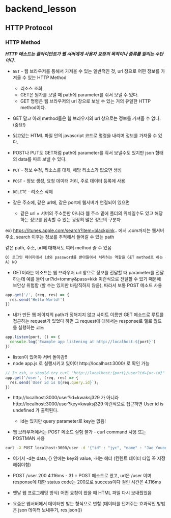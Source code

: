 # backend_lesson

## HTTP Protocol

### HTTP Method

***HTTP 메소드는 클라이언트가 웹 서버에게 사용자 요청의 목적이나 종류를 알리는 수단이다.***  

* `GET` - 웹 브라우저를 통해서 가져올 수 있는 일반적인 것, url 창으로 어떤 정보를 가져올 수 있는 HTTP Method
    * 리소스 조회
    * GET은 뭔가를 보낼 때 path에 parameter를 줘서 보낼 수 있다.
    * GET 명령은 웹 브라우저의 url 창으로 보낼 수 있는 거의 유일한 HTTP method이다.

* GET 말고 아래 method들은 웹 브라우저의 url 창으로는 정보를 가져올 수 없다. (중요!)
* 읽고있는 HTML 파일 안의 javascript 코드로 명령을 내리며 정보를 가져올 수 있다.
* POST나 PUT도 GET처럼 path에 parameter를 줘서 보낼수도 있지만 json 형태의 data를 따로 보낼 수 있다.

* `PUT` - 정보 수정, 리소스를 대체, 해당 리소스가 없으면 생성
* `POST` - 정보 생성, 요청 데이터 처리, 주로 데이터 등록에 사용
* `DELETE` - 리소스 삭제

* 같은 주소에, 같은 url에, 같은 port에 웹서버가 연결되어 있으면  
    * 같은 url = 서버의 주소뿐만 아니라 웹 주소 밑에 폴더의 위치일수도 있고 해당하는 정보를 접속할 수 있는 굉장히 많은 정보의 구분자  

ex) https://itunes.apple.com/search?item=blackpink.. 에서 .com까지는 웹서버 주소, search 이후는 정보를 추적해서 들어갈 수 있는 path  

같은 path, 주소, url에 대해서도 여러 method 줄 수 있음  

```md
Q) 로그인 페이지에서 id와 password를 받아들여서 처리하는 역할을 GET method로 하는 것이 맞을까?
A) NO
```

* GET이라는 메소드는 웹 브라우저 url 창으로 정보를 전달할 때 parameter를 전달하는데 예를 들어 url?id=tommy&pass=kkk 이런식으로 전달할 수 있기 때문에 보안상 위험함 (할 수는 있지만 바람직하지 않음), 따라서 보통 POST 메소드 사용  

```js
app.get('/', (req, res) => {
  res.send('Hello World!')
})
```

* 내가 만든 웹 페이지의 path가 정해지지 않고 사이트 이름만 GET 메소드로 루트를 접근하는 request가 있었다 하면 그 request에 대해서는 response로 헬로 월드를 실행하는 코드  

```js
app.listen(port, () => {
  console.log(`Example app listening at http://localhost:${port}`)
})
```

* listen이 있어야 서버 돌아감!!
* node app.js 로 실행시키고 있어야 http://localhost:3000/ 로 확인 가능

```js
// In zsh, u should try curl "http://localhost:{port}/user?id={ur-id}"
app.get('/user', (req, res) => {
  res.send(`User id is ${req.query.id}`);
})
```

* http://localhost:3000/user?id=kwaksj329 가 아니라 http://localhost:3000/user?key=kwaksj329 이런식으로 접근하면 User id is undefined 가 출력된다.
    * id는 있지만 query parameter로 key는 없음!

* 웹 브라우저에서는 POST 메소드 실험 불가 - curl command 사용 또는 POSTMAN 사용

```bash
curl -X POST localhost:3000/user -d '{"id" : "jyc", "name" : "Jae Young"}' -H "Content-Type: application/json"
```

* 여기서 -d는 data, {} 안에는 key와 value, -H는 헤더 (컨텐트 데이터 타입 꼭 지정해줘야함)  

* POST /user 200 4.116ms - 31 = POST 메소드로 왔고, url은 /user 이며 response에 대한 status code는 200으로 success이다 걸린 시간은 4.116ms

* 옛날 웹 프로그래밍 방식) 어떤 요청이 왔을 때 HTML 파일 다시 보내줬었음

* 요즘은 웹서버에서 데이터만 받는 형식으로 변함 (데이터를 던져주는 효과적인 방법은 json 데이터 보내주기, res.json())

